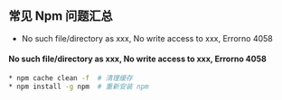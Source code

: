 ## 常见 Npm 问题汇总

*  No such file/directory as xxx,  No write access to xxx, Errorno 4058

#### No such file/directory as xxx,  No write access to xxx, Errorno 4058

```bash
* npm cache clean -f  # 清理缓存
* npm install -g npm  # 重新安装 npm
```


